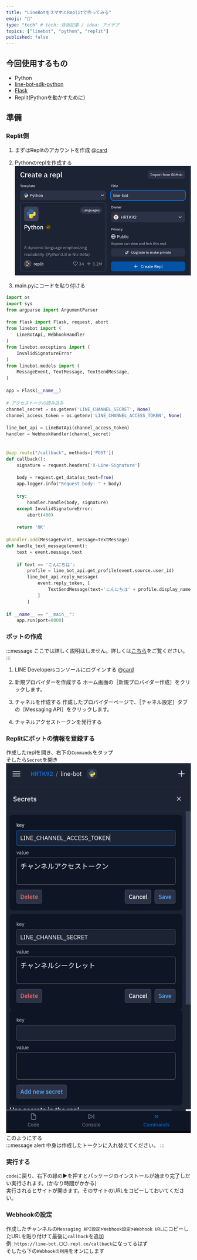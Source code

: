 ```yaml
---
title: "LineBotをスマホとReplitで作ってみる"
emoji: "🌟"
type: "tech" # tech: 技術記事 / idea: アイデア
topics: ["linebot", "python", "replit"]
published: false
---
```


## 今回使用するもの

- Python
- [line-bot-sdk-python](https://github.com/line/line-bot-sdk-python)
- [Flask](https://github.com/pallets/flask)
- Replit(Pythonを動かすために)

## 準備

### Replit側

1. まずはReplitのアカウントを作成
@[card](https://replit.com/)

2. Pythonのreplを作成する
![replit-create-python](/images/line-bot-on-replit/replit-create-python.png)

3. main.pyにコードを貼り付ける

```py
import os
import sys
from argparse import ArgumentParser

from flask import Flask, request, abort
from linebot import (
    LineBotApi, WebhookHandler
)
from linebot.exceptions import (
    InvalidSignatureError
)
from linebot.models import (
    MessageEvent, TextMessage, TextSendMessage,
)

app = Flask(__name__)

# アクセストークの読み込み
channel_secret = os.getenv('LINE_CHANNEL_SECRET', None)
channel_access_token = os.getenv('LINE_CHANNEL_ACCESS_TOKEN', None)

line_bot_api = LineBotApi(channel_access_token)
handler = WebhookHandler(channel_secret)


@app.route("/callback", methods=['POST'])
def callback():
    signature = request.headers['X-Line-Signature']

    body = request.get_data(as_text=True)
    app.logger.info("Request body: " + body)

    try:
        handler.handle(body, signature)
    except InvalidSignatureError:
        abort(400)

    return 'OK'

@handler.add(MessageEvent, message=TextMessage)
def handle_text_message(event):
    text = event.message.text

    if text == 'こんにちは':
        profile = line_bot_api.get_profile(event.source.user_id)
        line_bot_api.reply_message(
            event.reply_token, [
                TextSendMessage(text='こんにちは' + profile.display_name + 'さん')
            ]
        )

if __name__ == "__main__":
    app.run(port=8000)
```

### ボットの作成

:::message
ここでは詳しく説明はしません。詳しくは[こちら](https://developers.line.biz/ja/docs/messaging-api/getting-started/)をご覧ください。
:::

1. LINE Developersコンソールにログインする
@[card](https://developers.line.biz/console/)

2. 新規プロバイダーを作成する
ホーム画面の［新規プロバイダー作成］をクリックします。

3. チャネルを作成する
作成したプロバイダーページで、［チャネル設定］タブの［Messaging API］をクリックします。

4. チャネルアクセストークンを発行する

### Replitにボットの情報を登録する

作成したreplを開き、右下の`Commands`をタップ  
そしたら`Secret`を開き  
![replit-set-env](/images/line-bot-on-replit/replit-set-env.png)  
このようにする  
:::message alert
中身は作成したトークンに入れ替えてください。
:::

### 実行する

`code`に戻り、右下の緑の▶を押すとパッケージのインストールが始まり完了しだい実行されます。(かなり時間がかかる)  
実行されるとサイトが開きます。そのサイトのURLをコピーしておいてください。

### Webhookの設定

作成したチャンネルの`Messaging API設定`>`Webhook設定`>`Webhook URL`にコピーしたURLを貼り付けて最後に`callback`を追加  
例: `https://line-bot.〇〇.repl.co/callback`になってるはず  
そしたら下の`Webhookの利用`をオンにします  
